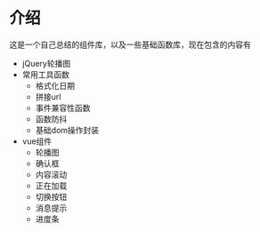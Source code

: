 # 介绍

这是一个自己总结的组件库，以及一些基础函数库，现在包含的内容有

+ jQuery轮播图
+ 常用工具函数
  - 格式化日期
  - 拼接url
  - 事件兼容性函数
  - 函数防抖
  - 基础dom操作封装
+ vue组件
  - 轮播图
  - 确认框
  - 内容滚动
  - 正在加载
  - 切换按钮
  - 消息提示
  - 进度条
